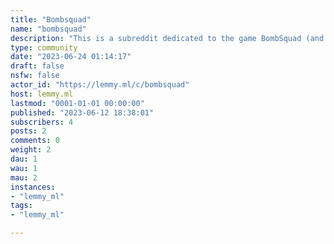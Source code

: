 ```yaml
---
title: "Bombsquad" 
name: "bombsquad"
description: "This is a subreddit dedicated to the game BombSquad (and now Project Ballistica) by Eric Froemling. Join our discord to interact with more enthusiasts and players from around the world: https://discord.gg/5r4uGnGMirror of r/Bombsquad now that Reddit is being left behind."
type: community
date: "2023-06-24 01:14:17"
draft: false
nsfw: false
actor_id: "https://lemmy.ml/c/bombsquad"
host: lemmy.ml
lastmod: "0001-01-01 00:00:00"
published: "2023-06-12 18:38:01"
subscribers: 4
posts: 2
comments: 0
weight: 2
dau: 1
wau: 1
mau: 2
instances:
- "lemmy_ml"
tags: 
- "lemmy_ml"

---
```

